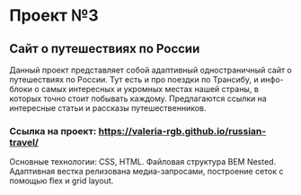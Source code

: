 # Проект №3 

## Сайт о путешествиях по России

Данный проект представляет собой адаптивный одностраничный сайт o путешествиях по России. 
Тут есть и про поездки по Трансибу, и инфо-блоки о самых интересных и укромных местах нашей страны, в которых точно стоит побывать каждому. 
Предлагаются  ссылки на интересные статьи и рассказы путешественников.
### Ссылка на проект: https://valeria-rgb.github.io/russian-travel/
Основные технологии: CSS, HTML.
Файловая структура BEM Nested.
Адаптивная вестка релизована медиа-запросами, построение сеток с помощью flex и grid layout.
